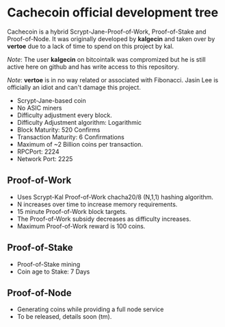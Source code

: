 Cachecoin official development tree
===================================

Cachecoin is a hybrid Scrypt-Jane-Proof-of-Work, Proof-of-Stake and
Proof-of-Node. It was originally developed by **kalgecin** and taken over
by **vertoe** due to a lack of time to spend on this project by kal.

*Note*: The user **kalgecin** on bitcointalk was compromized but he is still
active here on github and has write access to this repository.

*Note*: **vertoe** is in no way related or associated with Fibonacci. Jasin Lee
is officially an idiot and can't damage this project.

* Scrypt-Jane-based coin
* No ASIC miners
* Difficulty adjustment every block.
* Difficulty Adjustment algorithm: Logarithmic
* Block Maturity: 520 Confirms
* Transaction Maturity: 6 Confirmations
* Maximum of ~2 Billion coins per transaction.
* RPCPort: 2224
* Network Port: 2225


Proof-of-Work
-------------

* Uses Scrypt-Kal Proof-of-Work chacha20/8 (N,1,1) hashing algorithm.
* N increases over time to increase memory requirements.
* 15 minute Proof-of-Work block targets.
* The Proof-of-Work subsidy decreases as difficulty increases.
* Maximum Proof-of-Work reward is 100 coins.


Proof-of-Stake
--------------

* Proof-of-Stake mining
* Coin age to Stake: 7 Days


Proof-of-Node
-------------

* Generating coins while providing a full node service
* To be released, details soon (tm).
